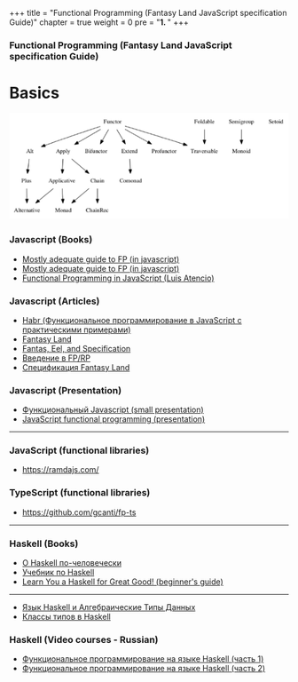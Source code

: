 +++
title = "Functional Programming (Fantasy Land JavaScript specification Guide)"
chapter = true
weight = 0
pre = "<b>1. </b>"
+++

### Functional Programming (Fantasy Land JavaScript specification Guide)

# Basics

![fp](fp.png)

### Javascript (Books)
- <a href="https://github.com/MostlyAdequate/mostly-adequate-guide">Mostly adequate guide to FP (in javascript)</a>
- <a href="https://mostly-adequate.gitbooks.io/mostly-adequate-guide/">Mostly adequate guide to FP (in javascript)</a>
- <a href="https://drive.google.com/open?id=1j1IUHjiKYs3WSzgYQT294Eyro9JosoXT">Functional Programming in JavaScript (Luis Atencio)</a>

### Javascript (Articles)
- <a href="https://habr.com/company/mailru/blog/327522/">Habr (Функциональное программирование в JavaScript с практическими примерами)</a>
- <a href="https://github.com/fantasyland/fantasy-land">Fantasy Land</a>
- <a href="http://www.tomharding.me/fantasy-land/">Fantas, Eel, and Specification</a>
- <a href="http://telegra.ph/Vvedenie-v-FP-06-26">Введение в FP/RP</a>
- <a href="https://medium.com/devschacht/%D1%81%D0%BF%D0%B5%D1%86%D0%B8%D1%84%D0%B8%D0%BA%D0%B0%D1%86%D0%B8%D1%8F-fantasy-land-bf81121b58cb">Спецификация Fantasy Land</a>

### Javascript (Presentation)
- <a href="http://daynin.github.io/functional-js/">Функциональный Javascript (small presentation)</a>
- <a href="https://drive.google.com/open?id=1Fg8fnpoyGx50v1C1FzDq8xgNo0Xb45Fo">JavaScript functional programming (presentation)</a>

---

### JavaScript (functional libraries)
- https://ramdajs.com/

### TypeScript (functional libraries)
- https://github.com/gcanti/fp-ts

---

### Haskell (Books)
- <a href="https://www.ohaskell.guide/">О Haskell по-человечески</a>
- <a href="https://anton-k.github.io/ru-haskell-book/book/home.html">Учебник по Haskell</a>
- <a href="http://learnyouahaskell.com/chapters">Learn You a Haskell for Great Good! (beginner's guide)</a>
---
- <a href="http://www.soshnikov.com/fpschool/Haskell%20and%20ADT.pdf">Язык Haskell и Алгебраические Типы Данных</a>
- <a href="http://kspt.icc.spbstu.ru/media/files/2016/course/lang/slides/lection4.pdf">Классы типов в Haskell</a>

### Haskell (Video courses - Russian)
- <a href="https://stepik.org/course/75">Функциональное программирование на языке Haskell (часть 1)</a>
- <a href="https://stepik.org/course/693/">Функциональное программирование на языке Haskell (часть 2)</a>
